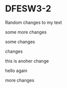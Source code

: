 # DFESW3-2
Random changes to my text

some more changes

some changes

changes

this is anoher change

hello again

more changes
